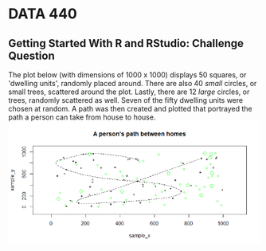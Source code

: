 # DATA 440

## Getting Started With R and RStudio: Challenge Question
The plot below (with dimensions of 1000 x 1000) displays 50 squares, or 'dwelling units', randomly placed around. There are also 40 *small* circles, or small trees, scattered around the plot. Lastly, there are 12 *large* circles, or trees, randomly scattered as well. Seven of the fifty dwelling units were chosen at random. A path was then created and plotted that portrayed the path a person can take from house to house.
![](plot.png)
